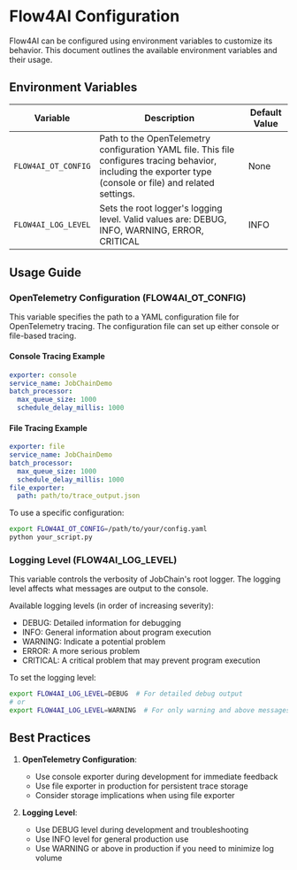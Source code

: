 # Flow4AI Configuration

Flow4AI can be configured using environment variables to customize its behavior. This document outlines the available environment variables and their usage.

## Environment Variables

| Variable | Description | Default Value |
|----------|-------------|---------------|
| `FLOW4AI_OT_CONFIG` | Path to the OpenTelemetry configuration YAML file. This file configures tracing behavior, including the exporter type (console or file) and related settings. | None |
| `FLOW4AI_LOG_LEVEL` | Sets the root logger's logging level. Valid values are: DEBUG, INFO, WARNING, ERROR, CRITICAL | INFO |

## Usage Guide

### OpenTelemetry Configuration (FLOW4AI_OT_CONFIG)

This variable specifies the path to a YAML configuration file for OpenTelemetry tracing. The configuration file can set up either console or file-based tracing.

#### Console Tracing Example
```yaml
exporter: console
service_name: JobChainDemo
batch_processor:
  max_queue_size: 1000
  schedule_delay_millis: 1000
```

#### File Tracing Example
```yaml
exporter: file
service_name: JobChainDemo
batch_processor:
  max_queue_size: 1000
  schedule_delay_millis: 1000
file_exporter:
  path: path/to/trace_output.json
```

To use a specific configuration:
```bash
export FLOW4AI_OT_CONFIG=/path/to/your/config.yaml
python your_script.py
```

### Logging Level (FLOW4AI_LOG_LEVEL)

This variable controls the verbosity of JobChain's root logger. The logging level affects what messages are output to the console.

Available logging levels (in order of increasing severity):
- DEBUG: Detailed information for debugging
- INFO: General information about program execution
- WARNING: Indicate a potential problem
- ERROR: A more serious problem
- CRITICAL: A critical problem that may prevent program execution

To set the logging level:
```bash
export FLOW4AI_LOG_LEVEL=DEBUG  # For detailed debug output
# or
export FLOW4AI_LOG_LEVEL=WARNING  # For only warning and above messages
```

## Best Practices

1. **OpenTelemetry Configuration**:
   - Use console exporter during development for immediate feedback
   - Use file exporter in production for persistent trace storage
   - Consider storage implications when using file exporter

2. **Logging Level**:
   - Use DEBUG level during development and troubleshooting
   - Use INFO level for general production use
   - Use WARNING or above in production if you need to minimize log volume
